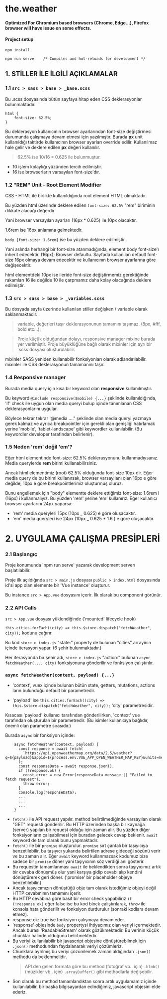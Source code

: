 # the.weather

#### Optimized For Chromium based browsers (Chrome, Edge...), Firefox browser will have issue on some effects.

#### Project setup

```
npm install

npm run serve    /* Compiles and hot-reloads for development */
```


## 1. STİLLER İLE İLGİLİ AÇIKLAMALAR

### 1.1 `src > sass > base > _base.scss`

Bu .scss dosyasında bütün sayfaya hitap eden CSS deklerasyonlar bulunmaktadır.

```
html {
    font-size: 62.5%;
}
```

Bu deklerasyon kullanıcının browser ayarlarından font-size değiştirmesi durumunda çalışmaya devam etmesi için yazılmıştır.
Burada **px** unit kullanıldığı taktirde kullanıcının browser ayarları override edilir. Kullanılmaz hale gelir ve deklere edilen **px** değeri kullanılır.

> 62.5% ise 10/16 = 0.625 ile bulunmuştur.

- 10 işlem kolaylığı yüzünden tercih edilmiştir.
- 16 ise browserların varsayılan font-size'dır.

### 1.2 "REM" Unit - Root Element Modifier

CSS - HTML ile birlikte kullanıldığında root element HTML olmaktadır.

Bu yüzden html üzerinde deklere edilen `font-size: 62.5%` "rem" biriminin dikkate alacağı değerdir

Yani browser varsayılan ayarları (16px \* 0.625) ile 10px olacaktır.

1.6rem ise 16px anlamına gelmektedir.

`body {font-size: 1.6rem}` ise bu yüzden deklere edilmiştir.

Yani aslında herhangi bir font-size atanmadığında, element body font-size'ı inherit edecektir. (16px);
Browser defaultu. Sayfada kullanılan default font-size 16px olmaya devam edecektir ve kullanıcının browser ayarlarına göre değişecektir.

html elementdeki 10px ise ileride font-size değiştirmemiz gerektiğinde rakamları 16 ile değilde 10 ile çarpmamız daha kolay olacağında deklere edilmiştir.

### 1.3 `src > sass > base > _variables.scss`

Bu dosyada sayfa üzerinde kullanılan stiller değişken / variable olarak saklanmaktadır.

> variable, değerleri taşır deklerasyonunun tamamını taşımaz. (8px, #fff, bold etc...);

> Proje küçük olduğundan dolayı, responsive manager mixine burada yer verilmiştir.
> Proje büyüklüğüne bağlı olarak mixinler için ayrı bir .scss dosyası oluşturulabilir.

mixinler SASS yeniden kullanabilir fonksiyonları olarak adlandırılabilir.
mixinler ile CSS deklerasyonun tamamanını taşır.

### 1.4 Responsive manager

Burada media query için kısa bir keyword olan **responsive** kullanılmıştır.

Bu keyword `@include responsive($mobile) {...}` şeklinde kullanıldığında, 'if' check ile uygun olan media queryi bulup içinde tanımlanan CSS deklerasyonlarını uygular.

Böylece tekrar tekrar '@media ...." şeklinde olan media queryi yazmaya gerek kalmaz ve ayrıca breakpointler için gerekli olan genişliği hatırlamak yerine 'mobile', 'tablet-landscape' gibi keywordler kullanılabilir. (Bu keywordler developer tarafından belirlenir).

### 1.5 Neden 'rem' değil 'em'?

Eğer html elementinde font-size: 62.5% deklerasyonunu kullanmadıysanız. Media querylerde **rem** birimi kullanabilirsiniz.

Ancak html elementimiz (root) 62.5% olduğunda font-size 10px dir. Eğer media query de bu birimi kullanırsak, browser varsayılanı olan 16px e göre değilde, 10px e göre breakpointlerimiz oluşturmuş oluruz.

Bunu engellemek için "body" elementte deklere ettiğimiz font-size: 1.6rem i (16px) i kullanmalıyız.
Bu yüzden 'rem' yerine 'em' kullanırız. Eğer kullanıcı browser ayarlarını 24px yaparsa:

- 'rem' media queryleri 15px (10px \_ 0.625) e göre oluşacaktır.
- 'em' media queryleri ise 24px (10px \_ 0.625 \* 1.6 ) e göre oluşacaktır.

# 2. UYGULAMA ÇALIŞMA PRESİPLERİ

### 2.1 Başlangıç

Proje konumunda 'npm run serve' yazarak development serverı başlatılabilir.

Proje ilk açıldığında `src > main.js` dosyası `public > index.html` dosyasında id'si app olan elemente bir 'Vue instance' oluşturur.

Bu instance `src > App.vue` dosyasını içerir. İlk olarak bu component görünür.

### 2.2 API Calls

`src > App.vue` dosyası yüklendiğinde ('mounted' lifecycle hook)

`this.cities.forEach((city) => this.$store.dispatch("fetchWeather", city));` kodunu çağırır.

Bu kod `store > index.js` "state:" property de bulunan "cities" arrayinin içinde iterasyon yapar. (6 şehir bulunmaktadır.)

Her iterasyonda bir şehir adı, `store > index.js` "action:" bulunan `async fetchWeather(..., city)` fonksiyonuna gönderilir ve fonksiyon çalıştırılır.

### `async fetchWeather(context, payload) {...}`

- 'context', vuex içinde bulunan bütün state, getters, mutations, actions ların bulunduğu default bir parametredir.

- 'payload' ise `this.cities.forEach((city) => this.$store.dispatch("fetchWeather", city));` 'city' parametresidir.

Kısacası 'payload' kullanıcı tarafından gönderilirken, 'context' vue tarafından oluşturulan bir parametredir. (Bu isimler kullanıcıya bağlıdır, önemli olan parametre sırasıdır.)

Burada `async` bir fonksiyon içinde:

```
    async fetchWeather(context, payload) {
      const response = await fetch(
        `https://api.openweathermap.org/data/2.5/weather?q=${payload}&appid=${process.env.VUE_APP_OPEN_WEATHER_MAP_KEY}&units=metric`
      );
      const responseData = await response.json();
      if (!response.ok) {
        const error = new Error(responseData.message || "Failed to fetch request");
        throw error;
      }
      console.log(responseData);
      ...
      ...
      ...
    }
```

- ``fetch()`` ile API request yapılır. method belirtilmediğinde varsayılan olarak "GET" requesti gönderilir. Bu HTTP üzerinden başka bir kaynağa (server) yapılan bir request olduğu için zaman alır. Bu yüzden diğer fonksiyonların çalışabilmesi için buradan gelecek cevap beklenir.
  `await` keyword de tam olarak bunu yapmaktadır.
- ``fetch()`` ile bir `promise` oluşturulur. `promise` sırt çantalı bir taşıyıcıya benzetilebilir, bu taşıyıcı yukarıda belirtilen adrese gideceği sözünü verir ve bu zaman alır. Eğer `await` keyword kullanmazsak kodumuz bize sadece bir `promise` döner yani taşıyıcının söz verdiği anı gösterir.
- Bu requestin tamamlanması ``await`` ile beklendikten sonra taşıyıcımız artık bir cevaba dönüşmüş olur yani karşıya gidip cevabı alıp kendini dönüştürerek geri döner. ('promise' bir placeholder objeye benzetilebilir.)
- Ancak taşıyıcımızın dönüştüğü obje tam olarak istediğimiz objeyi değil HTTP cevabınının tamamını içerir.
- Bu HTTP cevabına göre basit bir error check yapabiliriz `if (!response.ok)` eğer false ise bu kod block çalıştırılarak, `throw` ile konsola hata gönderilir ve fonksiyon durdurulur (sonraki kodlara devam etmez).
- response.ok: true ise fonksiyon çalışmaya devam eder.
- 'response' objesinde `body` propertysi ihtiyacımız olan veriyi içermektedir. Ancak burası 'ReadableStream' olarak gözükmektedir. Bu verinin küçük chunklar halinde olduğunu belirtmektedir.
- Bu veriyi kullanılabilir bir javascript objesine dönüştürebilmek için `.json()` methodundan faydalanarak veriyi çözümleriz.
- Chunklara ayrılmış bu veriyi çözümlemek zaman aldığından `.json()` methodu da beklenmelidir.
  > API den gelen formata göre bu method (fotoğraf vb.. için) `.blob()` (müzikler vb.. için) `.arrayBuffer()` gibi methodlarla değişebilir.
- Son olarak bu method tamamlandıktan sonra artık uygulamamız içinde kullanılabilir, bir başka bilgisayardan edindiğimiz, javascript objesini elde ederiz.
